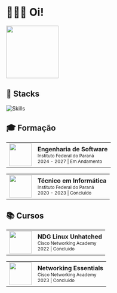# 👨🏻‍💻 Oi!

<div>
  <img src="https://github-readme-stats.vercel.app/api/top-langs/?username=luan004&langs_count=6&layout=compact&theme=dark&bg_color=07090d&border_color=11161f&title_color=ffffff&text_color=858585" height="140rem"/>
 <!--  <img src="https://github-readme-stats.vercel.app/api?username=luan004&show_icons=true&bg_color=07090d&border_color=11161f&title_color=ffffff&text_color=858585&hide=issues,contribs&count_private=true&card_width=1px" height="140rem"/> -->
</div>

## 🧠 Stacks

![Skills](https://skillicons.dev/icons?i=java,php,mysql,js,html,css,linux,jquery)

## 🎓 Formação

<table>
    <tbody>
        <tr>
            <td>
                <img style="height:60px;width:60px" src="https://luan004.github.io/images/logos/ifpr-rounded.png"/>
            </td>
            <td>              
                <b>Engenharia de Software</b>
                <br>
                <span style="font-size: 12px;">
                    Instituto Federal do Paraná
                    <br>
                    2024 - 2027 | Em Andamento
                </span>
            </td>
        </tr>
    </tbody>
</table>

<table>
    <tbody>
        <tr>
            <td>
                <img style="height:60px;width:60px" src="https://luan004.github.io/images/logos/ifpr-rounded.png"/>
            </td>
            <td>              
                <b>Técnico em Informática</b>
                <br>
                <span style="font-size: 12px;">
                    Instituto Federal do Paraná
                    <br>
                    2020 - 2023 | Concluído
                </span>
            </td>
        </tr>
    </tbody>
</table>

## 📚 Cursos

<table>
    <tbody>
        <tr>
            <td>
                <img style="height:60px;width:60px" src="https://luan004.github.io/images/logos/cisco-rounded.png"/>
            </td>
            <td>              
                <b>NDG Linux Unhatched</b>
                <br>
                <span style="font-size: 12px;">
                    Cisco Networking Academy
                    <br>
                    2022 | Concluído
                </span>
            </td>
        </tr>
    </tbody>
</table>

<table>
    <tbody>
        <tr>
            <td>
                <img style="height:60px;width:60px" src="https://luan004.github.io/images/logos/cisco-rounded.png"/>
            </td>
            <td>              
                <b>Networking Essentials</b>
                <br>
                <span style="font-size: 12px;">
                    Cisco Networking Academy
                    <br>
                    2023 | Concluído
                </span>
            </td>
        </tr>
    </tbody>
</table>
